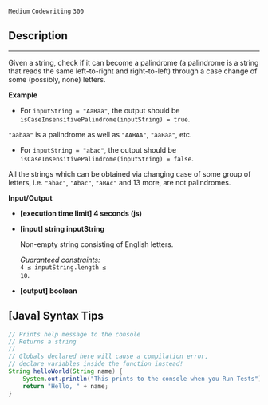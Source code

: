 `Medium`	`Codewriting` 	`300`

## Description

---

Given a string, check if it can become a palindrome (a palindrome is a string that reads the same left-to-right and right-to-left) through a case change of some (possibly, none) letters.

**Example**

- For <code>inputString = "AaBaa"</code>, the output should be
  <code>isCaseInsensitivePalindrome(inputString) = true</code>.

<code>"aabaa"</code> is a palindrome as well as <code>"AABAA"</code>, <code>"aaBaa"</code>, etc.

- For <code>inputString = "abac"</code>, the output should be
  <code>isCaseInsensitivePalindrome(inputString) = false</code>.

All the strings which can be obtained via changing case of some group of letters, i.e. <code>"abac"</code>, <code>"Abac"</code>, <code>"aBAc"</code> and 13 more, are not palindromes.

**Input/Output**

- **[execution time limit] 4 seconds (js)**

- **[input] string inputString**

  Non-empty string consisting of English letters.<br>

  _Guaranteed constraints:_<br>
  <code>4 ≤ inputString.length ≤ 10</code>.

- **[output] boolean**

## [Java] Syntax Tips

``` java
// Prints help message to the console
// Returns a string
// 
// Globals declared here will cause a compilation error,
// declare variables inside the function instead!
String helloWorld(String name) {
    System.out.println("This prints to the console when you Run Tests");
    return "Hello, " + name;
}
```
